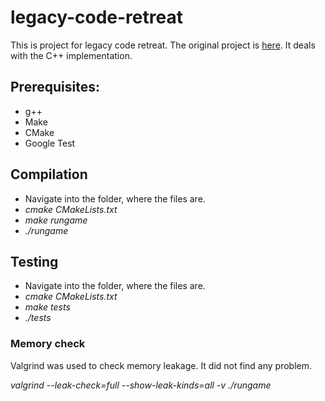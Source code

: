 # legacy-code-retreat
This is project for legacy code retreat. The original project is [here](https://github.com/jbrains/trivia). It deals with the C++ implementation.

## Prerequisites:
+ g++
+ Make
+ CMake
+ Google Test

## Compilation
+ Navigate into the folder, where the files are.
+ *cmake CMakeLists.txt*
+ *make rungame*
+ *./rungame*

## Testing
+ Navigate into the folder, where the files are.
+ *cmake CMakeLists.txt*
+ *make tests*
+ *./tests*

### Memory check
Valgrind was used to check memory leakage. It did not find any problem.

*valgrind --leak-check=full --show-leak-kinds=all -v ./rungame*
